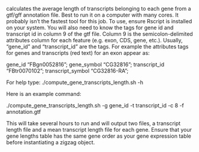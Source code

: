calculates the average length of transcripts belonging to each gene from a gtf/gff annotation file. Best to run it on a computer with many cores. It probably isn’t the fastest tool for this job. To use, ensure Rscript is installed on your system. You will also need to know the tags for gene id and transcript id in column 9 of the gtf file. Column 9 is the semicolon-delimited attributes column for each feature (e.g. exon, CDS, gene, etc.). Usually, “gene_id” and “transcript_id” are the tags. For example the attributes tags for genes and transcripts (red text) for an exon appear as:

gene_id “FBgn0052816”; gene_symbol “CG32816”; transcript_id “FBtr0070102”; transcript_symbol “CG32816-RA”;

For help type: ./compute_gene_transcripts_length.sh -h

Here is an example command:

./compute_gene_transcripts_length.sh -g gene_id -t transcript_id -c 8 -f annotation.gtf

This will take several hours to run and will output two files, a transcript length file and a mean transcript length file for each gene. Ensure that your gene lengths table has the same gene order as your gene expression table before instantiating a zigzag object.
